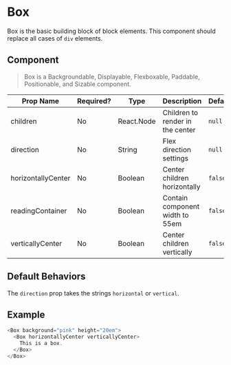 # Box
Box is the basic building block of block elements. This component should replace
all cases of `div` elements.

## Component
> Box is a Backgroundable, Displayable, Flexboxable, Paddable, Positionable, and Sizable component.

| Prop Name          | Required?  | Type       | Description                        | Default |
| ------------------ | ---------- | ---------- | ---------------------------------- | ------- |
| children           | No         | React.Node | Children to render in the center   | `null`  |
| direction          | No         | String     | Flex direction settings            | `null`  |
| horizontallyCenter | No         | Boolean    | Center children horizontally       | `false` |
| readingContainer   | No         | Boolean    | Contain component width to 55em    | `false` |
| verticallyCenter   | No         | Boolean    | Center children vertically         | `false` |

## Default Behaviors
The `direction` prop takes the strings `horizontal` or `vertical`.

## Example
```javascript
<Box background="pink" height="20em">
  <Box horizontallyCenter verticallyCenter>
    This is a box.
  </Box>
</Box>
```

